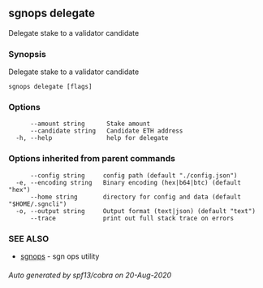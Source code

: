 ## sgnops delegate

Delegate stake to a validator candidate

### Synopsis

Delegate stake to a validator candidate

```
sgnops delegate [flags]
```

### Options

```
      --amount string      Stake amount
      --candidate string   Candidate ETH address
  -h, --help               help for delegate
```

### Options inherited from parent commands

```
      --config string     config path (default "./config.json")
  -e, --encoding string   Binary encoding (hex|b64|btc) (default "hex")
      --home string       directory for config and data (default "$HOME/.sgncli")
  -o, --output string     Output format (text|json) (default "text")
      --trace             print out full stack trace on errors
```

### SEE ALSO

* [sgnops](sgnops.md)	 - sgn ops utility

###### Auto generated by spf13/cobra on 20-Aug-2020
